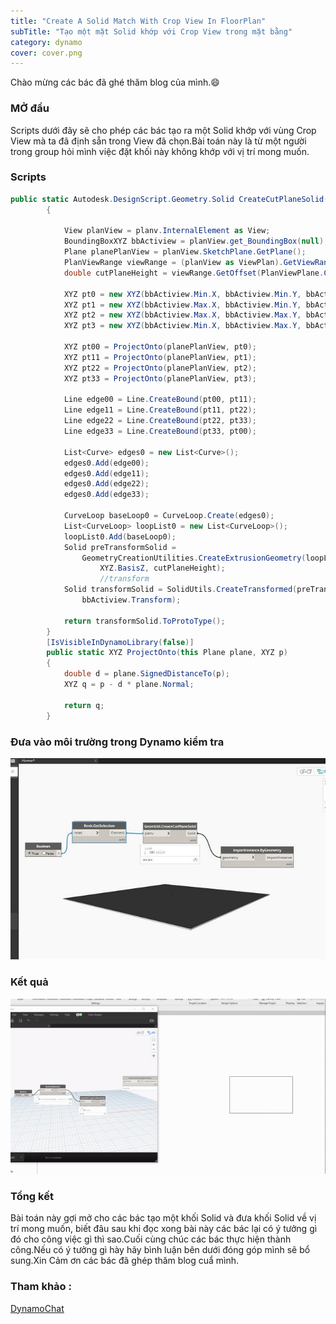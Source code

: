 ```yaml
---
title: "Create A Solid Match With Crop View In FloorPlan"
subTitle: "Tạo một mặt Solid khớp với Crop View trong mặt bằng"
category: dynamo
cover: cover.png
---
```


Chào mừng các bác đã ghé thăm blog của mình.😄

### MỞ đầu

Scripts dưới đây sẽ cho phép các bác tạo ra một Solid khớp với vùng Crop View mà ta đã định sẵn trong View đã chọn.Bài toán này là từ một người trong group hỏi mình việc đặt khối này không khớp với vị trí mong muốn.

### Scripts
``` csharp
public static Autodesk.DesignScript.Geometry.Solid CreateCutPlaneSolid(global::Revit.Elements.Element planv)
        {

            View planView = planv.InternalElement as View;
            BoundingBoxXYZ bbActiview = planView.get_BoundingBox(null);
            Plane planePlanView = planView.SketchPlane.GetPlane();
            PlanViewRange viewRange = (planView as ViewPlan).GetViewRange();
            double cutPlaneHeight = viewRange.GetOffset(PlanViewPlane.CutPlane);

            XYZ pt0 = new XYZ(bbActiview.Min.X, bbActiview.Min.Y, bbActiview.Min.Z);
            XYZ pt1 = new XYZ(bbActiview.Max.X, bbActiview.Min.Y, bbActiview.Min.Z);
            XYZ pt2 = new XYZ(bbActiview.Max.X, bbActiview.Max.Y, bbActiview.Min.Z);
            XYZ pt3 = new XYZ(bbActiview.Min.X, bbActiview.Max.Y, bbActiview.Min.Z);

            XYZ pt00 = ProjectOnto(planePlanView, pt0);
            XYZ pt11 = ProjectOnto(planePlanView, pt1);
            XYZ pt22 = ProjectOnto(planePlanView, pt2);
            XYZ pt33 = ProjectOnto(planePlanView, pt3);

            Line edge00 = Line.CreateBound(pt00, pt11);
            Line edge11 = Line.CreateBound(pt11, pt22);
            Line edge22 = Line.CreateBound(pt22, pt33);
            Line edge33 = Line.CreateBound(pt33, pt00);

            List<Curve> edges0 = new List<Curve>();
            edges0.Add(edge00);
            edges0.Add(edge11);
            edges0.Add(edge22);
            edges0.Add(edge33);

            CurveLoop baseLoop0 = CurveLoop.Create(edges0);
            List<CurveLoop> loopList0 = new List<CurveLoop>();
            loopList0.Add(baseLoop0);
            Solid preTransformSolid =
                GeometryCreationUtilities.CreateExtrusionGeometry(loopList0,
                    XYZ.BasisZ, cutPlaneHeight);
                    //transform
            Solid transformSolid = SolidUtils.CreateTransformed(preTransformSolid,
                bbActiview.Transform);

            return transformSolid.ToProtoType();
        }
        [IsVisibleInDynamoLibrary(false)]
        public static XYZ ProjectOnto(this Plane plane, XYZ p)
        {
            double d = plane.SignedDistanceTo(p);
            XYZ q = p - d * plane.Normal;

            return q;
        }
```

### Đưa vào môi trường trong Dynamo kiểm tra 

![](pic/photo_2020-03-27_22-05-51.jpg)

### Kết quả

![](pic/CropView.6589856986.gif)

### Tổng kết

Bài toán này gợi mở cho các bác tạo một khối Solid và đưa khối Solid về vị trí mong muốn, biết đâu sau khi đọc xong bài này các bác lại có ý tưởng gì đó cho công việc gì thì sao.Cuối cùng chúc các bác thực hiện thành công.Nếu có ý tưởng gì hày hãy bình luận bên dưới đóng góp mình sẽ bổ sung.Xin Cảm ơn các bác đã ghép thăm blog cuẩ mình.

### Tham khảo :
<a href="https://t.me/DynamoAPI" target="_blank">DynamoChat</a> 